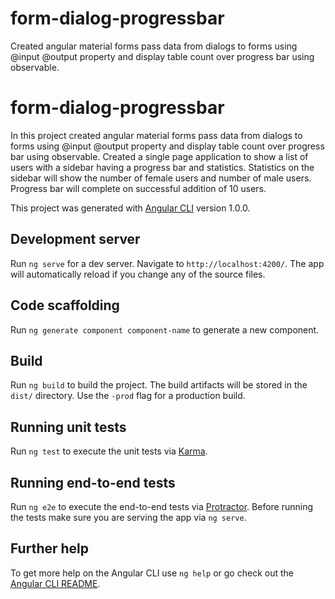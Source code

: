 # form-dialog-progressbar
Created angular material forms pass data from dialogs to forms using @input @output property and display table count over progress bar using observable.

# form-dialog-progressbar
In this project created angular material forms pass data from dialogs to forms using @input @output property and display table count over progress bar using observable.
Created a single page application to show a list of users with a sidebar having a progress bar and statistics. Statistics on the sidebar will show the number of female users and number of male users. Progress bar will complete on successful addition of 10 users.


This project was generated with [Angular CLI](https://github.com/angular/angular-cli) version 1.0.0.

## Development server

Run `ng serve` for a dev server. Navigate to `http://localhost:4200/`. The app will automatically reload if you change any of the source files.

## Code scaffolding

Run `ng generate component component-name` to generate a new component. 
## Build

Run `ng build` to build the project. The build artifacts will be stored in the `dist/` directory. Use the `-prod` flag for a production build.

## Running unit tests

Run `ng test` to execute the unit tests via [Karma](https://karma-runner.github.io).

## Running end-to-end tests

Run `ng e2e` to execute the end-to-end tests via [Protractor](http://www.protractortest.org/).
Before running the tests make sure you are serving the app via `ng serve`.

## Further help

To get more help on the Angular CLI use `ng help` or go check out the [Angular CLI README](https://github.com/angular/angular-cli/blob/master/README.md).
